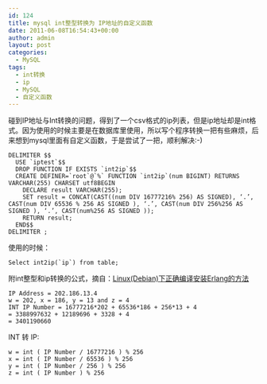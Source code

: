 ```yaml
---
id: 124
title: mysql int整型转换为 IP地址的自定义函数
date: 2011-06-08T16:54:43+00:00
author: admin
layout: post
categories:
  - MySQL
tags:
  - int转换
  - ip
  - MySQL
  - 自定义函数
---
```

碰到IP地址与Int转换的问题，得到了一个csv格式的ip列表，但是ip地址却是int格式。因为使用的时候主要是在数据库里使用，所以写个程序转换一把有些麻烦，后来想到mysql里面有自定义函数，于是尝试了一把，顺利解决:-)

```
DELIMITER $$
  USE `iptest`$$
  DROP FUNCTION IF EXISTS `int2ip`$$
  CREATE DEFINER=`root`@`%` FUNCTION `int2ip`(num BIGINT) RETURNS VARCHAR(255) CHARSET utf8BEGIN 
    DECLARE result VARCHAR(255);
    SET result = CONCAT(CAST((num DIV 16777216% 256) AS SIGNED), ‘.’, CAST(num DIV 65536 % 256 AS SIGNED ), ‘.’, CAST(num DIV 256%256 AS SIGNED ), ‘.’, CAST(num%256 AS SIGNED ));
    RETURN result;
  END$$
DELIMITER ;
```

使用的时候：

```
Select int2ip(`ip`) from table;
```

附int整型和ip转换的公式，摘自：<a href="http://www.shootsoft.net/129">Linux(Debian)下正确编译安装Erlang的方法</a>


```
IP Address = 202.186.13.4
w = 202, x = 186, y = 13 and z = 4
INT IP Number = 16777216*202 + 65536*186 + 256*13 + 4
= 3388997632 + 12189696 + 3328 + 4
= 3401190660
```
  
INT 转 IP:

```
w = int ( IP Number / 16777216 ) % 256
x = int ( IP Number / 65536 ) % 256
y = int ( IP Number / 256 ) % 256
z = int ( IP Number ) % 256
```